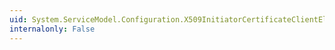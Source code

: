 ```yaml
---
uid: System.ServiceModel.Configuration.X509InitiatorCertificateClientElement.FindValue
internalonly: False
---
```

